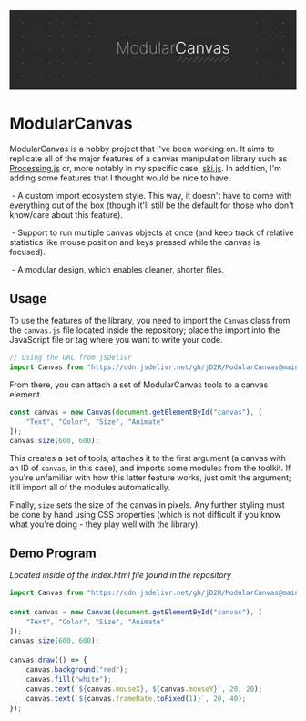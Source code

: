 ![Banner image](./img/banner.png)

# ModularCanvas

ModularCanvas is a hobby project that I've been working on. It aims to replicate all of the major features of a canvas manipulation library such as [Processing.js](https://github.com/processing-js/processing-js) or, more notably in my specific case, [ski.js](https://github.com/thelegendski/ski.js). In addition, I'm adding some features that I thought would be nice to have.

 - A custom import ecosystem style. This way, it doesn't have to come with everything out of the box (though it'll still be the default for those who don't know/care about this feature).

 - Support to run multiple canvas objects at once (and keep track of relative statistics like mouse position and keys pressed while the canvas is focused).

 - A modular design, which enables cleaner, shorter files.

## Usage

To use the features of the library, you need to import the `Canvas` class from the `canvas.js` file located inside the repository; place the import into the JavaScript file or tag where you want to write your code.

```js
// Using the URL from jsDelivr
import Canvas from "https://cdn.jsdelivr.net/gh/jD2R/ModularCanvas@main/canvas.js";
```

From there, you can attach a set of ModularCanvas tools to a canvas element.

```js
const canvas = new Canvas(document.getElementById("canvas"), [
	"Text", "Color", "Size", "Animate"
]);
canvas.size(600, 600);
```

This creates a set of tools, attaches it to the first argument (a canvas with an ID of `canvas`, in this case), and imports some modules from the toolkit. If you're unfamiliar with how this latter feature works, just omit the argument; it'll import all of the modules automatically.

Finally, `size` sets the size of the canvas in pixels. Any further styling must be done by hand using CSS properties (which is not difficult if you know what you're doing - they play well with the library).

## Demo Program
_Located inside of the index.html file found in the repository_

```js
import Canvas from "https://cdn.jsdelivr.net/gh/jD2R/ModularCanvas@main/canvas.js";

const canvas = new Canvas(document.getElementById("canvas"), [
	"Text", "Color", "Size", "Animate"
]);
canvas.size(600, 600);

canvas.draw(() => {
	canvas.background("red");
	canvas.fill("white");
	canvas.text(`${canvas.mouseX}, ${canvas.mouseY}`, 20, 20);
	canvas.text(`${canvas.frameRate.toFixed(1)}`, 20, 40);
});
```

